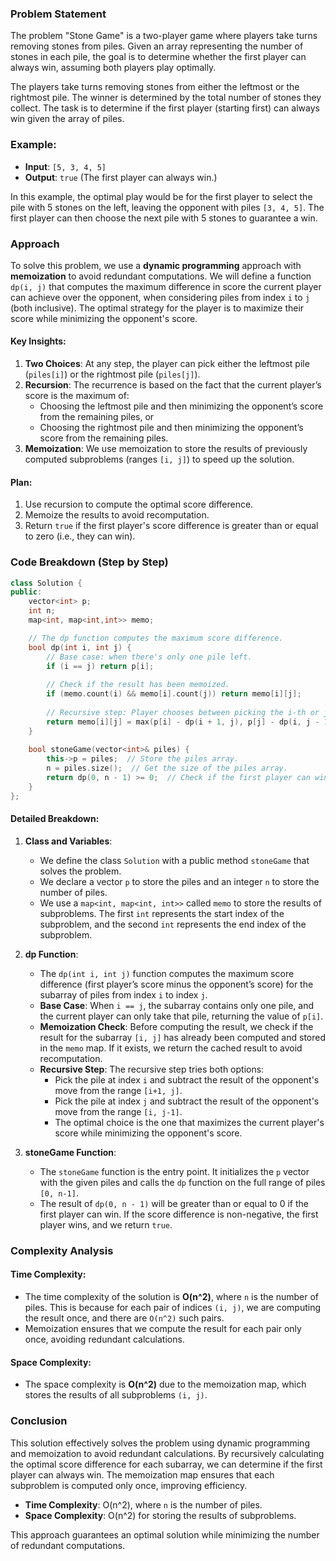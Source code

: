 ### Problem Statement

The problem "Stone Game" is a two-player game where players take turns removing stones from piles. Given an array representing the number of stones in each pile, the goal is to determine whether the first player can always win, assuming both players play optimally.

The players take turns removing stones from either the leftmost or the rightmost pile. The winner is determined by the total number of stones they collect. The task is to determine if the first player (starting first) can always win given the array of piles.

### Example:

- **Input**: `[5, 3, 4, 5]`
- **Output**: `true` (The first player can always win.)

In this example, the optimal play would be for the first player to select the pile with 5 stones on the left, leaving the opponent with piles `[3, 4, 5]`. The first player can then choose the next pile with 5 stones to guarantee a win.

### Approach

To solve this problem, we use a **dynamic programming** approach with **memoization** to avoid redundant computations. We will define a function `dp(i, j)` that computes the maximum difference in score the current player can achieve over the opponent, when considering piles from index `i` to `j` (both inclusive). The optimal strategy for the player is to maximize their score while minimizing the opponent's score.

#### Key Insights:
1. **Two Choices**: At any step, the player can pick either the leftmost pile (`piles[i]`) or the rightmost pile (`piles[j]`).
2. **Recursion**: The recurrence is based on the fact that the current player’s score is the maximum of:
   - Choosing the leftmost pile and then minimizing the opponent’s score from the remaining piles, or
   - Choosing the rightmost pile and then minimizing the opponent’s score from the remaining piles.
3. **Memoization**: We use memoization to store the results of previously computed subproblems (ranges `[i, j]`) to speed up the solution.

#### Plan:
1. Use recursion to compute the optimal score difference.
2. Memoize the results to avoid recomputation.
3. Return `true` if the first player's score difference is greater than or equal to zero (i.e., they can win).

### Code Breakdown (Step by Step)

```cpp
class Solution {
public:
    vector<int> p;
    int n;
    map<int, map<int,int>> memo;

    // The dp function computes the maximum score difference.
    bool dp(int i, int j) {
        // Base case: when there's only one pile left.
        if (i == j) return p[i];
        
        // Check if the result has been memoized.
        if (memo.count(i) && memo[i].count(j)) return memo[i][j];
        
        // Recursive step: Player chooses between picking the i-th or j-th pile.
        return memo[i][j] = max(p[i] - dp(i + 1, j), p[j] - dp(i, j - 1));
    }
    
    bool stoneGame(vector<int>& piles) {
        this->p = piles;  // Store the piles array.
        n = piles.size();  // Get the size of the piles array.
        return dp(0, n - 1) >= 0;  // Check if the first player can win.
    }
};
```

#### Detailed Breakdown:

1. **Class and Variables**:
   - We define the class `Solution` with a public method `stoneGame` that solves the problem.
   - We declare a vector `p` to store the piles and an integer `n` to store the number of piles.
   - We use a `map<int, map<int, int>>` called `memo` to store the results of subproblems. The first `int` represents the start index of the subproblem, and the second `int` represents the end index of the subproblem.

2. **dp Function**:
   - The `dp(int i, int j)` function computes the maximum score difference (first player’s score minus the opponent’s score) for the subarray of piles from index `i` to index `j`.
   - **Base Case**: When `i == j`, the subarray contains only one pile, and the current player can only take that pile, returning the value of `p[i]`.
   - **Memoization Check**: Before computing the result, we check if the result for the subarray `[i, j]` has already been computed and stored in the `memo` map. If it exists, we return the cached result to avoid recomputation.
   - **Recursive Step**: The recursive step tries both options: 
     - Pick the pile at index `i` and subtract the result of the opponent's move from the range `[i+1, j]`.
     - Pick the pile at index `j` and subtract the result of the opponent's move from the range `[i, j-1]`.
     - The optimal choice is the one that maximizes the current player's score while minimizing the opponent's score.

3. **stoneGame Function**:
   - The `stoneGame` function is the entry point. It initializes the `p` vector with the given piles and calls the `dp` function on the full range of piles `[0, n-1]`.
   - The result of `dp(0, n - 1)` will be greater than or equal to 0 if the first player can win. If the score difference is non-negative, the first player wins, and we return `true`.

### Complexity Analysis

#### Time Complexity:
- The time complexity of the solution is **O(n^2)**, where `n` is the number of piles. This is because for each pair of indices `(i, j)`, we are computing the result once, and there are `O(n^2)` such pairs.
- Memoization ensures that we compute the result for each pair only once, avoiding redundant calculations.

#### Space Complexity:
- The space complexity is **O(n^2)** due to the memoization map, which stores the results of all subproblems `(i, j)`.

### Conclusion

This solution effectively solves the problem using dynamic programming and memoization to avoid redundant calculations. By recursively calculating the optimal score difference for each subarray, we can determine if the first player can always win. The memoization map ensures that each subproblem is computed only once, improving efficiency.

- **Time Complexity**: O(n^2), where `n` is the number of piles.
- **Space Complexity**: O(n^2) for storing the results of subproblems.

This approach guarantees an optimal solution while minimizing the number of redundant computations.
